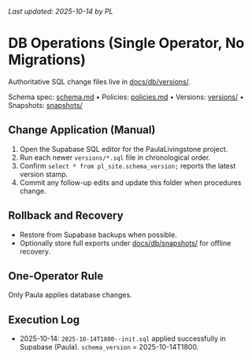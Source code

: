 _Last updated: 2025-10-14 by PL_

# DB Operations (Single Operator, No Migrations)

Authoritative SQL change files live in [docs/db/versions/](./versions/).

Schema spec: [schema.md](./schema.md) • Policies: [policies.md](./policies.md) • Versions: [versions/](./versions/) • Snapshots: [snapshots/](./snapshots/)

## Change Application (Manual)

1. Open the Supabase SQL editor for the PaulaLivingstone project.
2. Run each newer `versions/*.sql` file in chronological order.
3. Confirm `select * from pl_site.schema_version;` reports the latest version stamp.
4. Commit any follow-up edits and update this folder when procedures change.

## Rollback and Recovery

- Restore from Supabase backups when possible.
- Optionally store full exports under [docs/db/snapshots/](./snapshots/) for offline recovery.

## One-Operator Rule

Only Paula applies database changes.

## Execution Log

- 2025-10-14: `2025-10-14T1800--init.sql` applied successfully in Supabase (Paula). `schema_version` = 2025-10-14T1800.
